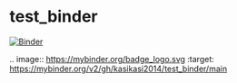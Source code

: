 # test_binder
[![Binder](https://mybinder.org/badge_logo.svg)](https://mybinder.org/v2/gh/kasikasi2014/test_binder/main)

.. image:: https://mybinder.org/badge_logo.svg
 :target: https://mybinder.org/v2/gh/kasikasi2014/test_binder/main
